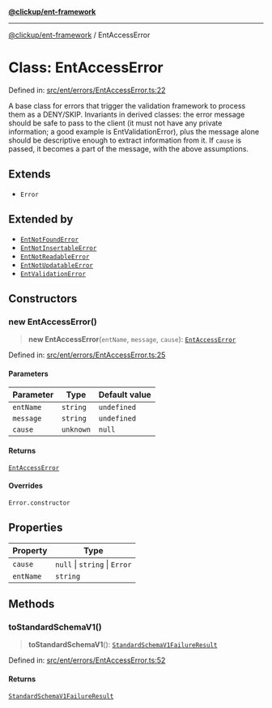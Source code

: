 [**@clickup/ent-framework**](../README.md)

***

[@clickup/ent-framework](../globals.md) / EntAccessError

# Class: EntAccessError

Defined in: [src/ent/errors/EntAccessError.ts:22](https://github.com/clickup/ent-framework/blob/master/src/ent/errors/EntAccessError.ts#L22)

A base class for errors that trigger the validation framework to process them
as a DENY/SKIP. Invariants in derived classes: the error message should be
safe to pass to the client (it must not have any private information; a good
example is EntValidationError), plus the message alone should be descriptive
enough to extract information from it. If `cause` is passed, it becomes a
part of the message, with the above assumptions.

## Extends

- `Error`

## Extended by

- [`EntNotFoundError`](EntNotFoundError.md)
- [`EntNotInsertableError`](EntNotInsertableError.md)
- [`EntNotReadableError`](EntNotReadableError.md)
- [`EntNotUpdatableError`](EntNotUpdatableError.md)
- [`EntValidationError`](EntValidationError.md)

## Constructors

### new EntAccessError()

> **new EntAccessError**(`entName`, `message`, `cause`): [`EntAccessError`](EntAccessError.md)

Defined in: [src/ent/errors/EntAccessError.ts:25](https://github.com/clickup/ent-framework/blob/master/src/ent/errors/EntAccessError.ts#L25)

#### Parameters

| Parameter | Type | Default value |
| ------ | ------ | ------ |
| `entName` | `string` | `undefined` |
| `message` | `string` | `undefined` |
| `cause` | `unknown` | `null` |

#### Returns

[`EntAccessError`](EntAccessError.md)

#### Overrides

`Error.constructor`

## Properties

| Property | Type |
| ------ | ------ |
| <a id="cause-1"></a> `cause` | `null` \| `string` \| `Error` |
| <a id="entname-1"></a> `entName` | `string` |

## Methods

### toStandardSchemaV1()

> **toStandardSchemaV1**(): [`StandardSchemaV1FailureResult`](../interfaces/StandardSchemaV1FailureResult.md)

Defined in: [src/ent/errors/EntAccessError.ts:52](https://github.com/clickup/ent-framework/blob/master/src/ent/errors/EntAccessError.ts#L52)

#### Returns

[`StandardSchemaV1FailureResult`](../interfaces/StandardSchemaV1FailureResult.md)
